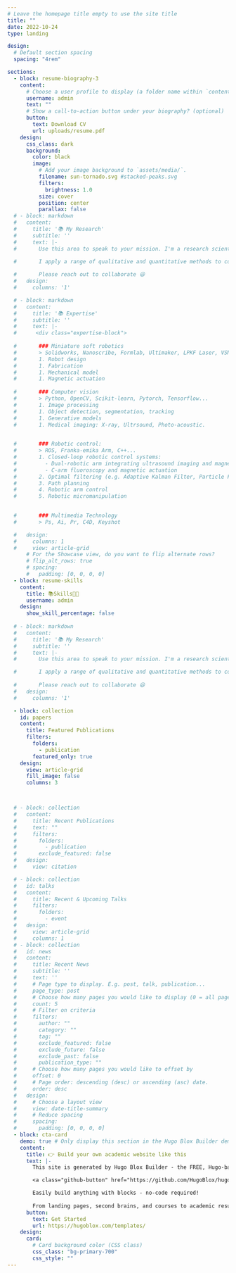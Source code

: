 ```yaml
---
# Leave the homepage title empty to use the site title
title: ""
date: 2022-10-24
type: landing

design:
  # Default section spacing
  spacing: "4rem"

sections:
  - block: resume-biography-3
    content:
      # Choose a user profile to display (a folder name within `content/authors/`)
      username: admin
      text: ""
      # Show a call-to-action button under your biography? (optional)
      button:
        text: Download CV
        url: uploads/resume.pdf
    design:
      css_class: dark
      background:
        color: black
        image:
          # Add your image background to `assets/media/`.
          filename: sun-tornado.svg #stacked-peaks.svg
          filters:
            brightness: 1.0
          size: cover
          position: center
          parallax: false
  # - block: markdown
  #   content:
  #     title: '📚 My Research'
  #     subtitle: ''
  #     text: |-
  #       Use this area to speak to your mission. I'm a research scientist in the Moonshot team at DeepMind. I blog about machine learning, deep learning, and moonshots.

  #       I apply a range of qualitative and quantitative methods to comprehensively investigate the role of science and technology in the economy.🧠✨
        
  #       Please reach out to collaborate 😃
  #   design:
  #     columns: '1'

  # - block: markdown
  #   content:
  #     title: '📚 Expertise'
  #     subtitle: ''
  #     text: |-
  #      <div class="expertise-block">
        
  #       ### Miniature soft robotics
  #       > Solidworks, Nanoscribe, Formlab, Ultimaker, LPKF Laser, VSM, Matlab...
  #       1. Robot design
  #       1. Fabrication
  #       1. Mechanical model
  #       1. Magnetic actuation
        
  #       ### Computer vision
  #       > Python, OpenCV, Scikit-learn, Pytorch, Tensorflow...
  #       1. Image processing
  #       1. Object detection, segmentation, tracking
  #       1. Generative models
  #       1. Medical imaging: X-ray, Ultrsound, Photo-acoustic.
        

  #       ### Robotic control: 
  #       > ROS, Franka-emika Arm, C++...
  #       1. Closed-loop robotic control systems:
  #         - Dual-robotic arm integrating ultrasound imaging and magnetic actuation
  #         - C-arm fluoroscopy and magnetic actuation
  #       2. Optimal filtering (e.g. Adaptive Kalman Filter, Particle Filter)
  #       3. Path planning
  #       4. Robotic arm control
  #       5. Robotic micromanipulation
        

  #       ### Multimedia Technology
  #       > Ps, Ai, Pr, C4D, Keyshot

  #   design:
  #     columns: 1
  #     view: article-grid
      # For the Showcase view, do you want to flip alternate rows?
      # flip_alt_rows: true 
      # spacing:
      #   padding: [0, 0, 0, 0]
  - block: resume-skills
    content:
      title: 📚Skills👨‍💻
      username: admin
    design:
      show_skill_percentage: false
  
  # - block: markdown
  #   content:
  #     title: '📚 My Research'
  #     subtitle: ''
  #     text: |-
  #       Use this area to speak to your mission. I'm a research scientist in the Moonshot team at DeepMind. I blog about machine learning, deep learning, and moonshots.

  #       I apply a range of qualitative and quantitative methods to comprehensively investigate the role of science and technology in the economy.🧠✨
        
  #       Please reach out to collaborate 😃
  #   design:
  #     columns: '1'

  - block: collection
    id: papers
    content:
      title: Featured Publications
      filters:
        folders:
          - publication
        featured_only: true
    design:
      view: article-grid
      fill_image: false
      columns: 3



  # - block: collection
  #   content:
  #     title: Recent Publications
  #     text: ""
  #     filters:
  #       folders:
  #         - publication
  #       exclude_featured: false
  #   design:
  #     view: citation

  # - block: collection
  #   id: talks
  #   content:
  #     title: Recent & Upcoming Talks
  #     filters:
  #       folders:
  #         - event
  #   design:
  #     view: article-grid
  #     columns: 1
  # - block: collection
  #   id: news
  #   content:
  #     title: Recent News
  #     subtitle: ''
  #     text: ''
  #     # Page type to display. E.g. post, talk, publication...
  #     page_type: post
  #     # Choose how many pages you would like to display (0 = all pages)
  #     count: 5
  #     # Filter on criteria
  #     filters:
  #       author: ""
  #       category: ""
  #       tag: ""
  #       exclude_featured: false
  #       exclude_future: false
  #       exclude_past: false
  #       publication_type: ""
  #     # Choose how many pages you would like to offset by
  #     offset: 0
  #     # Page order: descending (desc) or ascending (asc) date.
  #     order: desc
  #   design:
  #     # Choose a layout view
  #     view: date-title-summary
  #     # Reduce spacing
  #     spacing:
  #       padding: [0, 0, 0, 0]
  - block: cta-card
    demo: true # Only display this section in the Hugo Blox Builder demo site
    content:
      title: 👉 Build your own academic website like this
      text: |-
        This site is generated by Hugo Blox Builder - the FREE, Hugo-based open source website builder trusted by 250,000+ academics like you.

        <a class="github-button" href="https://github.com/HugoBlox/hugo-blox-builder" data-color-scheme="no-preference: light; light: light; dark: dark;" data-icon="octicon-star" data-size="large" data-show-count="true" aria-label="Star HugoBlox/hugo-blox-builder on GitHub">Star</a>

        Easily build anything with blocks - no-code required!
        
        From landing pages, second brains, and courses to academic resumés, conferences, and tech blogs.
      button:
        text: Get Started
        url: https://hugoblox.com/templates/
    design:
      card:
        # Card background color (CSS class)
        css_class: "bg-primary-700"
        css_style: ""
---
```

